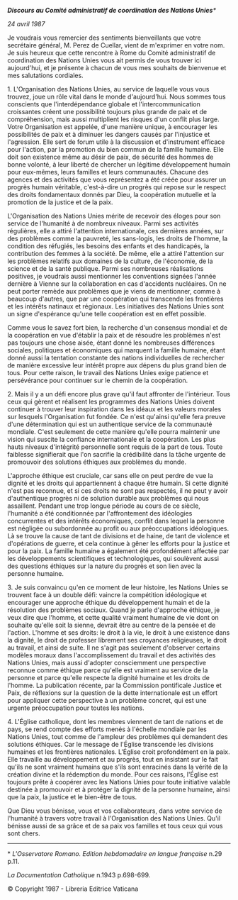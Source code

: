 ***Discours au Comité administratif de coordination des Nations Unies**\**

*24* *avril 1987*

Je voudrais vous remercier des sentiments bienveillants que votre secrétaire général, M. Perez de Cuellar, vient de m'exprimer en votre nom. Je suis heureux que cette rencontre à Rome du Comité administratif de coordination des Nations Unies vous ait permis de vous trouver ici aujourd'hui, et je présente à chacun de vous mes souhaits de bienvenue et mes salutations cordiales.

1\. L'Organisation des Nations Unies, au service de laquelle vous vous trouvez, joue un rôle vital dans le monde d'aujourd'hui. Nous sommes tous conscients que l'interdépendance globale et l'intercommunication croissantes créent une possibilité toujours plus grande de paix et de compréhension, mais aussi multiplient les risques d'un conflit plus large. Votre Organisation est appelée, d'une manière unique, à encourager les possibilités de paix et à diminuer les dangers causés par l'injustice et l'agression. Elle sert de forum utile à la discussion et d'instrument efficace pour l'action, par la promotion du bien commun de la famille humaine. Elle doit son existence même au désir de paix, de sécurité des hommes de bonne volonté, à leur liberté de chercher un légitime développement humain pour eux-mêmes, leurs familles et leurs communautés. Chacune des agences et des activités que vous représentez a été créée pour assurer un progrès humain véritable, c'est-à-dire un progrès qui repose sur le respect des droits fondamentaux donnés par Dieu, la coopération mutuelle et la promotion de la justice et de la paix.

L'Organisation des Nations Unies mérite de recevoir des éloges pour son service de l'humanité à de nombreux niveaux. Parmi ses activités régulières, elle a attiré l'attention internationale, ces dernières années, sur des problèmes comme la pauvreté, les sans-logis, les droits de l'homme, la condition des réfugiés, les besoins des enfants et des handicapés, la contribution des femmes à la société. De même, elle a attiré l'attention sur les problèmes relatifs aux domaines de la culture, de l'économie, de la science et de la santé publique. Parmi ses nombreuses réalisations positives, je voudrais aussi mentionner les conventions signées l'année dernière à Vienne sur la collaboration en cas d'accidents nucléaires. On ne peut porter remède aux problèmes que je viens de mentionner, comme à beaucoup d'autres, que par une coopération qui transcende les frontières et les intérêts natinaux et régionaux. Les initiatives des Nations Unies sont un signe d'espérance qu'une telle coopération est en effet possible.

Comme vous le savez fort bien, la recherche d'un consensus mondial et de la coopération en vue d'établir la paix et de résoudre les problèmes n'est pas toujours une chose aisée, étant donné les nombreuses différences sociales, politiques et économiques qui marquent la famille humaine, étant donné aussi la tentation constante des nations individuelles de rechercher de manière excessive leur intérêt propre aux dépens du plus grand bien de tous. Pour cette raison, le travail des Nations Unies exige patience et persévérance pour continuer sur le chemin de la coopération.

2\. Mais il y a un défi encore plus grave qu'il faut affronter de l'intérieur. Tous ceux qui gèrent et réalisent les programmes des Nations Unies doivent continuer à trouver leur inspiration dans les idéaux et les valeurs morales sur lesquels l'Organisation fut fondée. Ce n'est qu'ainsi qu'elle fera preuve d'une détermination qui est un authentique service de la communauté mondiale. C'est seulement de cette manière qu'elle pourra maintenir une vision qui suscite la confiance internationale et la coopération. Les plus hauts niveaux d'intégrité personnelle sont requis de la part de tous. Toute faiblesse signifierait que l'on sacrifie la crédibilité dans la tâche urgente de promouvoir des solutions éthiques aux problèmes du monde.

L'approche éthique est cruciale, car sans elle on peut perdre de vue la dignité et les droits qui appartiennent à chaque être humain. Si cette dignité n'est pas reconnue, et si ces droits ne sont pas respectés, il ne peut y avoir d'authentique progrès ni de solution durable aux problèmes qui nous assaillent. Pendant une trop longue période au cours de ce siècle, l'humanité a été conditionnée par l'affrontement des idéologies concurrentes et des intérêts économiques, conflit dans lequel la personne est négligée ou subordonnée au profit ou aux préoccupations idéologiques. Là se trouve la cause de tant de divisions et de haine, de tant de violence et d'opérations de guerre, et cela continue à gêner les efforts pour la justice et pour la paix. La famille humaine a également été profondément affectée par les développements scientifiques et technologiques, qui soulèvent aussi des questions éthiques sur la nature du progrès et son lien avec la personne humaine.

3\. Je suis convaincu qu'en ce moment de leur histoire, les Nations Unies se trouvent face à un double défi: vaincre la compétition idéologique et encourager une approche éthique du développement humain et de la résolution des problèmes sociaux. Quand je parle d'approche éthique, je veux dire que l'homme, et cette qualité vraiment humaine de vie dont on souhaite qu'elle soit la sienne, devrait être au centre de la pensée et de l'action. L'homme et ses droits: le droit à la vie, le droit à une existence dans la dignité, le droit de professer librement ses croyances religieuses, le droit au travail, et ainsi de suite. Il ne s'agit pas seulement d'observer certains modèles moraux dans l'accomplissement du travail et des activités des Nations Unies, mais aussi d'adopter consciemment une perspective reconnue comme éthique parce qu'elle est vraiment au service de la personne et parce qu'elle respecte la dignité humaine et les droits de l'homme. La publication récente, par la Commission pontificale Justice et Paix, de réflexions sur la question de la dette internationale est un effort pour appliquer cette perspective à un problème concret, qui est une urgente préoccupation pour toutes les nations.

4\. L'Église catholique, dont les membres viennent de tant de nations et de pays, se rend compte des efforts menés à l'échelle mondiale par les Nations Unies, tout comme de l'ampleur des problèmes qui demandent des solutions éthiques. Car le message de l'Église transcende les divisions humaines et les frontières nationales. L'Église croit profondément en la paix. Elle travaille au développement et au progrès, tout en insistant sur le fait qu'ils ne sont vraiment humains que s'ils sont enracinés dans la vérité de la création divine et la rédemption du monde. Pour ces raisons, l'Église est toujours prête à coopérer avec les Nations Unies pour toute initiative valable destinée à promouvoir et à protéger la dignité de la personne humaine, ainsi que la paix, la justice et le bien-être de tous.

Que Dieu vous bénisse, vous et vos collaborateurs, dans votre service de l'humanité à travers votre travail à l'Organisation des Nations Unies. Qu'il bénisse aussi de sa grâce et de sa paix vos familles et tous ceux qui vous sont chers.

* * *

\* *L'Osservatore Romano. Edition hebdomadaire en langue française* n.29 p.11.

*La Documentation Catholique* n.1943 p.698-699.

© Copyright 1987 - Libreria Editrice Vaticana